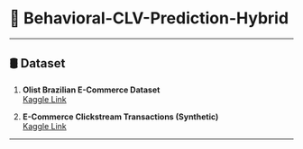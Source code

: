 # 🧠 Behavioral-CLV-Prediction-Hybrid

---

## 🛢️ Dataset
1. **Olist Brazilian E-Commerce Dataset**  
   [Kaggle Link](https://www.kaggle.com/datasets/olistbr/brazilian-ecommerce)

2. **E-Commerce Clickstream Transactions (Synthetic)**  
   [Kaggle Link](https://www.kaggle.com/datasets/fronkongames/ecommerce-clickstream-transactions)

---
